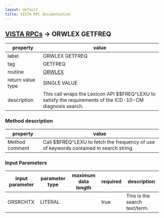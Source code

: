 ```yaml
---
layout: default
title: VISTA RPC documentation
---
```




## [VISTA RPCs](TableOfContent.md) &#8594; ORWLEX GETFREQ 

 property | value 
--- | --- 
 label | ORWLEX GETFREQ
 tag | GETFREQ
 routine | [ORWLEX](http://code.osehra.org/dox/Routine_ORWLEX_source.html)
 return value type | SINGLE VALUE
 description | This call wraps the Lexicon API $$FREQ^LEXU to satisfy the requirements of the ICD-10-CM diagnosis search.


### Method description

 property | value 
--- | --- 
 Method comment | Call $$FREQ^LEXU to fetch the frequency of use of keywords contained in search string

### Input Parameters

| input parameter | parameter type | maximum data length | required | description | 
| --- | --- | --- | --- | --- | 
| ORSRCHTX | LITERAL |  | true | This is the search text/term. | 